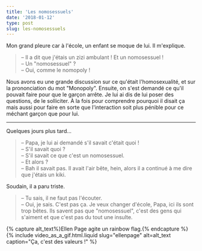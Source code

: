 ```yaml
---
title: 'Les nomosessuels'
date: '2018-01-12'
type: post
slug: les-nomosessuels
---
```


Mon grand pleure car à l'école, un enfant se moque de lui. Il m'explique.

<!-- more -->

> – Il a dit que j'étais un zizi ambulant ! Et un nomosessuel !  
> – Un "nomosessuel" ?  
> – Oui, comme le nomopoly !

Nous avons eu une grande discussion sur ce qu'était l'homosexualité, et sur la prononciation du mot "Monopoly". Ensuite, on s'est demandé ce qu'il pouvait faire pour que le garçon arrête. Je lui ai dis de lui poser des questions, de le solliciter. À la fois pour comprendre pourquoi il disait ça mais aussi pour faire en sorte que l'interaction soit plus pénible pour ce méchant garçon que pour lui.

***

Quelques jours plus tard…

> – Papa, je lui ai demandé s'il savait c'était quoi !  
> – S'il savait quoi ?  
> – S'il savait ce que c'est un nomosessuel.  
> – Et alors ?  
> – Bah il savait pas. Il avait l'air bête, hein, alors il a continué à me dire que j'étais un kiki.

Soudain, il a paru triste.

> – Tu sais, il ne faut pas l'écouter.  
> – Oui, je sais. C'est pas ça. Je veux changer d'école, Papa, ici ils sont trop bêtes. Ils savent pas que "nomosessuel", c'est des gens qui s'aiment et que c'est pas du tout une insulte.

{% capture alt_text%}Ellen Page agite un <span lang="en">rainbow flag</span>.{% endcapture %}
{% include video_as_a_gif.html.liquid
slug="ellenpage"
alt=alt_text
caption="Ça, c'est des valeurs !"
%}
